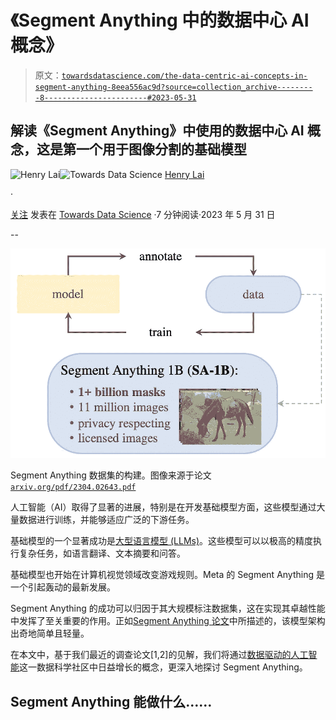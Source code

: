 # 《Segment Anything 中的数据中心 AI 概念》

> 原文：[`towardsdatascience.com/the-data-centric-ai-concepts-in-segment-anything-8eea556ac9d?source=collection_archive---------8-----------------------#2023-05-31`](https://towardsdatascience.com/the-data-centric-ai-concepts-in-segment-anything-8eea556ac9d?source=collection_archive---------8-----------------------#2023-05-31)

## 解读《Segment Anything》中使用的数据中心 AI 概念，这是第一个用于图像分割的基础模型

[](https://medium.com/@a0987284901?source=post_page-----8eea556ac9d--------------------------------)![Henry Lai](https://medium.com/@a0987284901?source=post_page-----8eea556ac9d--------------------------------)[](https://towardsdatascience.com/?source=post_page-----8eea556ac9d--------------------------------)![Towards Data Science](https://towardsdatascience.com/?source=post_page-----8eea556ac9d--------------------------------) [Henry Lai](https://medium.com/@a0987284901?source=post_page-----8eea556ac9d--------------------------------)

·

[关注](https://medium.com/m/signin?actionUrl=https%3A%2F%2Fmedium.com%2F_%2Fsubscribe%2Fuser%2Fd5548707b59&operation=register&redirect=https%3A%2F%2Ftowardsdatascience.com%2Fthe-data-centric-ai-concepts-in-segment-anything-8eea556ac9d&user=Henry+Lai&userId=d5548707b59&source=post_page-d5548707b59----8eea556ac9d---------------------post_header-----------) 发表在 [Towards Data Science](https://towardsdatascience.com/?source=post_page-----8eea556ac9d--------------------------------) ·7 分钟阅读·2023 年 5 月 31 日[](https://medium.com/m/signin?actionUrl=https%3A%2F%2Fmedium.com%2F_%2Fvote%2Ftowards-data-science%2F8eea556ac9d&operation=register&redirect=https%3A%2F%2Ftowardsdatascience.com%2Fthe-data-centric-ai-concepts-in-segment-anything-8eea556ac9d&user=Henry+Lai&userId=d5548707b59&source=-----8eea556ac9d---------------------clap_footer-----------)

--

[](https://medium.com/m/signin?actionUrl=https%3A%2F%2Fmedium.com%2F_%2Fbookmark%2Fp%2F8eea556ac9d&operation=register&redirect=https%3A%2F%2Ftowardsdatascience.com%2Fthe-data-centric-ai-concepts-in-segment-anything-8eea556ac9d&source=-----8eea556ac9d---------------------bookmark_footer-----------)![](img/48aef715050a81cdac17d39e62afc269.png)

Segment Anything 数据集的构建。图像来源于论文 [`arxiv.org/pdf/2304.02643.pdf`](https://arxiv.org/pdf/2304.02643.pdf)

人工智能（AI）取得了显著的进展，特别是在开发基础模型方面，这些模型通过大量数据进行训练，并能够适应广泛的下游任务。

基础模型的一个显著成功是[大型语言模型 (LLMs)](https://medium.com/towards-data-science/what-are-the-data-centric-ai-concepts-behind-gpt-models-a590071bb727)。这些模型可以以极高的精度执行复杂任务，如语言翻译、文本摘要和问答。

基础模型也开始在计算机视觉领域改变游戏规则。Meta 的 Segment Anything 是一个引起轰动的最新发展。

Segment Anything 的成功可以归因于其大规模标注数据集，这在实现其卓越性能中发挥了至关重要的作用。正如[Segment Anything 论文](https://arxiv.org/pdf/2304.02643.pdf)中所描述的，该模型架构出奇地简单且轻量。

在本文中，基于我们最近的调查论文[1,2]的见解，我们将通过[数据驱动的人工智能](https://github.com/daochenzha/data-centric-AI)这一数据科学社区中日益增长的概念，更深入地探讨 Segment Anything。

## Segment Anything 能做什么……
